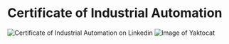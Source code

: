 # Certificate of Industrial Automation 
![Certificate of Industrial Automation on Linkedin ](https://github.com/JonathanBheri/Certificate/blob/master/CertificateOfCompletion_Learn%20Industrial%20Automation.png)
![Image of Yaktocat](https://octodex.github.com/images/yaktocat.png)
